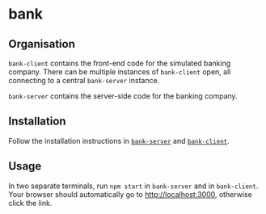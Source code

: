 # bank

## Organisation

`bank-client` contains the front-end code for the simulated banking company. There can be multiple instances of `bank-client` open, all connecting to a central `bank-server` instance.

`bank-server` contains the server-side code for the banking company.

## Installation
Follow the installation instructions in [`bank-server`](bank-server/README.md) and [`bank-client`](bank-client/README.md).

## Usage

In two separate terminals, run `npm start` in `bank-server` and in `bank-client`. Your browser should automatically go to [http://localhost:3000](http://localhost:3000), otherwise click the link.

